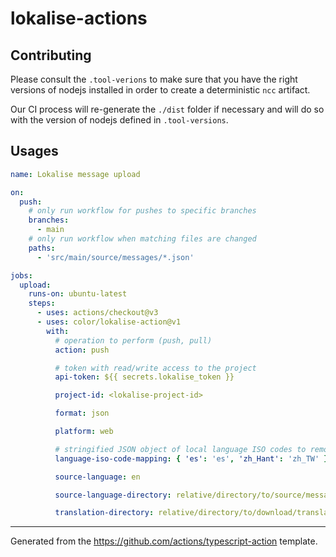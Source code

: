 # lokalise-actions

## Contributing

Please consult the `.tool-verions` to make sure that you have the right
versions of nodejs installed in order to create a deterministic `ncc` artifact.

Our CI process will re-generate the `./dist` folder if necessary and will do so
with the version of nodejs defined in `.tool-versions`.

## Usages

```yaml
name: Lokalise message upload

on:
  push:
    # only run workflow for pushes to specific branches
    branches:
      - main
    # only run workflow when matching files are changed
    paths:
      - 'src/main/source/messages/*.json'

jobs:
  upload:
    runs-on: ubuntu-latest
    steps:
      - uses: actions/checkout@v3
      - uses: color/lokalise-action@v1
        with:
          # operation to perform (push, pull)
          action: push

          # token with read/write access to the project
          api-token: ${{ secrets.lokalise_token }}

          project-id: <lokalise-project-id>

          format: json

          platform: web

          # stringified JSON object of local language ISO codes to remote
          language-iso-code-mapping: { 'es': 'es', 'zh_Hant': 'zh_TW' }

          source-language: en

          source-language-directory: relative/directory/to/source/messages

          translation-directory: relative/directory/to/download/translations
```

---

Generated from the https://github.com/actions/typescript-action template.
